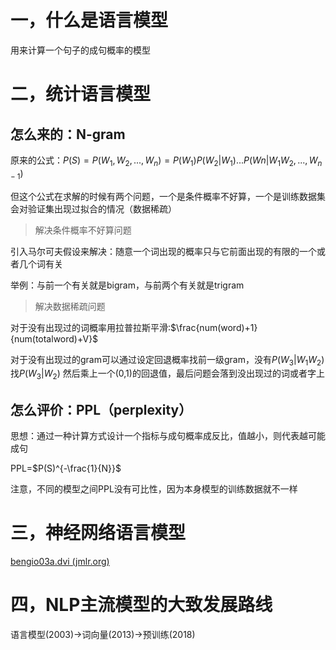# 一，什么是语言模型

用来计算一个句子的成句概率的模型


# 二，统计语言模型

## 怎么来的：N-gram

原来的公式：$P(S) = P(W_1,W_2,...,W_n) = P(W_1)P(W_2|W_1)...P(Wn|W_1W_2,...,W_{n-1})$

但这个公式在求解的时候有两个问题，一个是条件概率不好算，一个是训练数据集会对验证集出现过拟合的情况（数据稀疏）

> 解决条件概率不好算问题

引入马尔可夫假设来解决：随意一个词出现的概率只与它前面出现的有限的一个或者几个词有关

举例：与前一个有关就是bigram，与前两个有关就是trigram

> 解决数据稀疏问题

对于没有出现过的词概率用拉普拉斯平滑:$\frac{num(word)+1}{num(totalword)+V}$

对于没有出现过的gram可以通过设定回退概率找前一级gram，没有$P(W_3|W_1W_2)$找$P(W_3|W_2)$ 然后乘上一个(0,1)的回退值，最后问题会落到没出现过的词或者字上


## 怎么评价：PPL（perplexity）

思想：通过一种计算方式设计一个指标与成句概率成反比，值越小，则代表越可能成句

PPL=$P(S)^{-\frac{1}{N}}$

注意，不同的模型之间PPL没有可比性，因为本身模型的训练数据就不一样

# 三，神经网络语言模型

[bengio03a.dvi (jmlr.org)](https://www.jmlr.org/papers/volume3/bengio03a/bengio03a.pdf)

# 四，NLP主流模型的大致发展路线

语言模型(2003)->词向量(2013)->预训练(2018)
